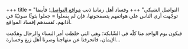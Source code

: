 +++
title = "التواصل الشبكي"
+++
وفساد أهل زماننا ذنب [مواقع التواصل](https://ar.wikipedia.org/wiki/%D9%88%D8%B3%D8%A7%D8%A6%D9%84_%D8%AA%D9%88%D8%A7%D8%B5%D9%84_%D8%A7%D8%AC%D8%AA%D9%85%D8%A7%D8%B9%D9%8A)؛ فأينما توجّهت أرى الناس على هواتفهم يتصفحونها، فإن لم يفعلوا = جعلوا بثوثًا صوتيّةً في أذانهم، تُفسدهم إفساد المواقع. 

فيكون يوم الواحد منا كلّه في الشّابكة؛ وهي التي خلطت أمر النساء والرجال وهدّمت الإيمان، فانحرفنا عن منهاجنا وصرنا أهل زيغ وخسارة...